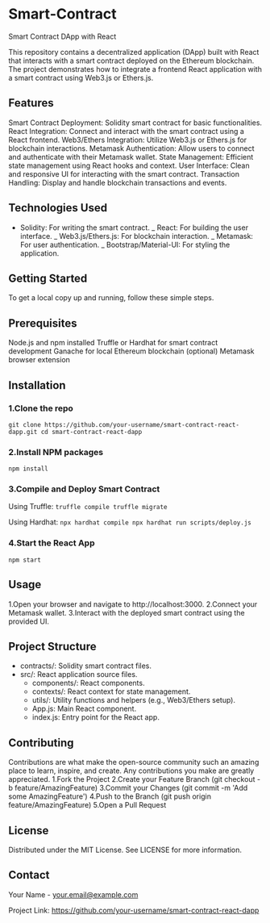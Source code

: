 # Smart-Contract
Smart Contract DApp with React

This repository contains a decentralized application (DApp) built with React that interacts with a smart contract deployed on the Ethereum blockchain. The project demonstrates how to integrate a frontend React application with a smart contract using Web3.js or Ethers.js.

## Features
Smart Contract Deployment: Solidity smart contract for basic functionalities.
React Integration: Connect and interact with the smart contract using a React frontend.
Web3/Ethers Integration: Utilize Web3.js or Ethers.js for blockchain interactions.
Metamask Authentication: Allow users to connect and authenticate with their Metamask wallet.
State Management: Efficient state management using React hooks and context.
User Interface: Clean and responsive UI for interacting with the smart contract.
Transaction Handling: Display and handle blockchain transactions and events.

## Technologies Used
- Solidity: For writing the smart contract.
_ React: For building the user interface.
_ Web3.js/Ethers.js: For blockchain interaction.
_ Metamask: For user authentication.
_ Bootstrap/Material-UI: For styling the application.

## Getting Started
To get a local copy up and running, follow these simple steps.

## Prerequisites
Node.js and npm installed
Truffle or Hardhat for smart contract development
Ganache for local Ethereum blockchain (optional)
Metamask browser extension

## Installation
### 1.Clone the repo
`git clone https://github.com/your-username/smart-contract-react-dapp.git
cd smart-contract-react-dapp`

### 2.Install NPM packages
`npm install`

### 3.Compile and Deploy Smart Contract
Using Truffle:
`truffle compile
truffle migrate`

Using Hardhat:
`npx hardhat compile
npx hardhat run scripts/deploy.js`

### 4.Start the React App
`npm start`


## Usage
1.Open your browser and navigate to http://localhost:3000.
2.Connect your Metamask wallet.
3.Interact with the deployed smart contract using the provided UI.

## Project Structure
- contracts/: Solidity smart contract files.
- src/: React application source files.
  - components/: React components.
  - contexts/: React context for state management.
  - utils/: Utility functions and helpers (e.g., Web3/Ethers setup).
  - App.js: Main React component.
  - index.js: Entry point for the React app.


## Contributing
Contributions are what make the open-source community such an amazing place to learn, inspire, and create. Any contributions you make are greatly appreciated.
1.Fork the Project
2.Create your Feature Branch (git checkout -b feature/AmazingFeature)
3.Commit your Changes (git commit -m 'Add some AmazingFeature')
4.Push to the Branch (git push origin feature/AmazingFeature)
5.Open a Pull Request

## License
Distributed under the MIT License. See LICENSE for more information.

## Contact
Your Name - your.email@example.com

Project Link: https://github.com/your-username/smart-contract-react-dapp

